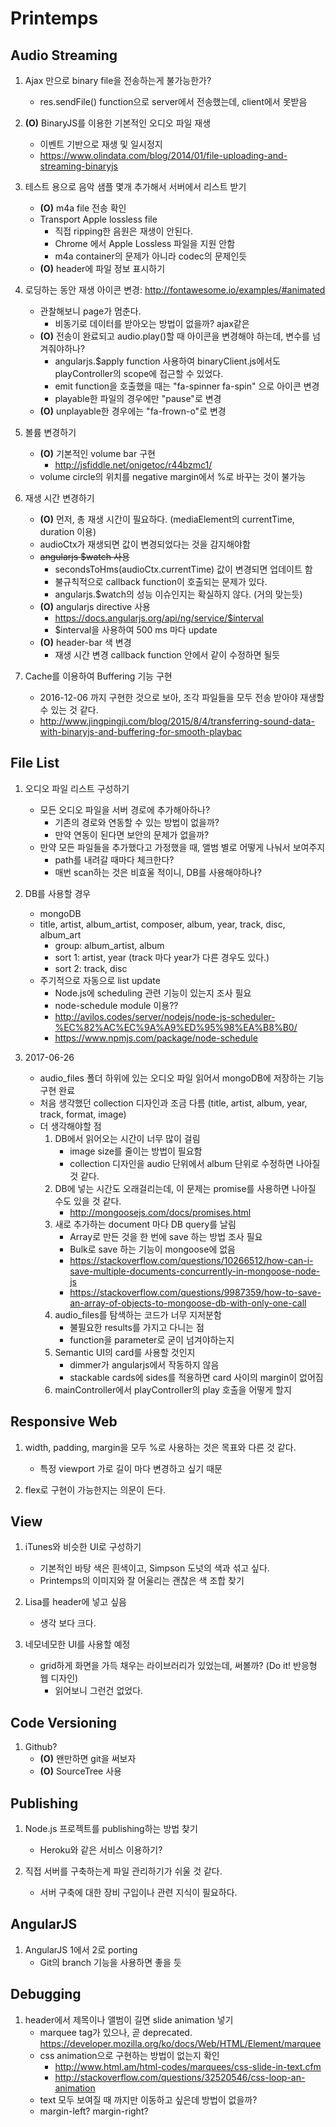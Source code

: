 # Printemps

## Audio Streaming
1. Ajax 만으로 binary file을 전송하는게 불가능한가?
    - res.sendFile() function으로 server에서 전송했는데, client에서 못받음

1. **(O)** BinaryJS를 이용한 기본적인 오디오 파일 재생
    - 이벤트 기반으로 재생 및 일시정지
    - <https://www.olindata.com/blog/2014/01/file-uploading-and-streaming-binaryjs>

1. 테스트 용으로 음악 샘플 몇개 추가해서 서버에서 리스트 받기
    - **(O)** m4a file 전송 확인
    - Transport Apple lossless file
        - 직접 ripping한 음원은 재생이 안된다.
        - Chrome 에서 Apple Lossless 파일을 지원 안함
        - m4a container의 문제가 아니라 codec의 문제인듯
    - **(O)** header에 파일 정보 표시하기

1. 로딩하는 동안 재생 아이콘 변경: <http://fontawesome.io/examples/#animated>
    - 관찰해보니 page가 멈춘다.
        - 비동기로 데이터를 받아오는 방법이 없을까? ajax같은
    - **(O)** 전송이 완료되고 audio.play()할 때 아이콘을 변경해야 하는데, 변수를 넘겨줘야하나?
        - angularjs.$apply function 사용하여 binaryClient.js에서도 playController의 scope에 접근할 수 있었다.
        - emit function을 호출했을 때는 "fa-spinner fa-spin" 으로 아이콘 변경
        - playable한 파일의 경우에만 "pause"로 변경
    - **(O)** unplayable한 경우에는 "fa-frown-o"로 변경

1. 볼륨 변경하기
    - **(O)** 기본적인 volume bar 구현
        - <http://jsfiddle.net/onigetoc/r44bzmc1/>
    - volume circle의 위치를 negative margin에서 %로 바꾸는 것이 불가능

1. 재생 시간 변경하기
    - **(O)** 먼저, 총 재생 시간이 필요하다. (mediaElement의 currentTime, duration 이용)
    - audioCtx가 재생되면 값이 변경되었다는 것을 감지해야함
    - ~~angularjs $watch 사용~~
        - secondsToHms(audioCtx.currentTime) 값이 변경되면 업데이트 함
        - 불규칙적으로 callback function이 호출되는 문제가 있다.
        - angularjs.$watch의 성능 이슈인지는 확실하지 않다. (거의 맞는듯)
    - **(O)** angularjs directive 사용
        - <https://docs.angularjs.org/api/ng/service/$interval>
        - $interval을 사용하여 500 ms 마다 update
    - **(O)** header-bar 색 변경
        - 재생 시간 변경 callback function 안에서 같이 수정하면 될듯

1. Cache를 이용하여 Buffering 기능 구현
    - 2016-12-06 까지 구현한 것으로 보아, 조각 파일들을 모두 전송 받아야 재생할 수 있는 것 같다.
    - <http://www.jingpingji.com/blog/2015/8/4/transferring-sound-data-with-binaryjs-and-buffering-for-smooth-playbac>


## File List
1. 오디오 파일 리스트 구성하기
    - 모든 오디오 파일을 서버 경로에 추가해아하나?
        - 기존의 경로와 연동할 수 있는 방법이 없을까?
        - 만약 연동이 된다면 보안의 문제가 없을까?
    - 만약 모든 파일들을 추가했다고 가정했을 때, 앨범 별로 어떻게 나눠서 보여주지
        - path를 내려갈 때마다 체크한다?
        - 매번 scan하는 것은 비효울 적이니, DB를 사용해야하나?

1. DB를 사용할 경우
    - mongoDB
    - title, artist, album_artist, composer, album, year, track, disc, album_art
        - group: album_artist, album
        - sort 1: artist, year (track 마다 year가 다른 경우도 있다.)
        - sort 2: track, disc
    - 주기적으로 자동으로 list update
        - Node.js에 scheduling 관련 기능이 있는지 조사 필요
        - node-schedule module 이용??
        - <http://avilos.codes/server/nodejs/node-js-scheduler-%EC%82%AC%EC%9A%A9%ED%95%98%EA%B8%B0/>
        - <https://www.npmjs.com/package/node-schedule>

1. 2017-06-26
    - audio_files 폴더 하위에 있는 오디오 파일 읽어서 mongoDB에 저장하는 기능 구현 완료
    - 처음 생각했던 collection 디자인과 조금 다름 (title, artist, album, year, track, format, image)
    - 더 생각해야할 점
        1. DB에서 읽어오는 시간이 너무 많이 걸림
            - image size를 줄이는 방법이 필요함
            - collection 디자인을 audio 단위에서 album 단위로 수정하면 나아질 것 같다.
        1. DB에 넣는 시간도 오래걸리는데, 이 문제는 promise를 사용하면 나아질 수도 있을 것 같다.
            - <http://mongoosejs.com/docs/promises.html>
        1. 새로 추가하는 document 마다 DB query를 날림
            - Array로 만든 것을 한 번에 save 하는 방법 조사 필요
            - Bulk로 save 하는 기능이 mongoose에 없음
            - <https://stackoverflow.com/questions/10266512/how-can-i-save-multiple-documents-concurrently-in-mongoose-node-js>
            - <https://stackoverflow.com/questions/9987359/how-to-save-an-array-of-objects-to-mongoose-db-with-only-one-call>
        1. audio_files를 탐색하는 코드가 너무 지저분함
            - 불필요한 results를 가지고 다니는 점
            - function을 parameter로 굳이 넘겨야하는지
        1. Semantic UI의 card를 사용할 것인지
            - dimmer가 angularjs에서 작동하지 않음
            - stackable cards에 sides를 적용하면 card 사이의 margin이 없어짐
        1. mainController에서 playController의 play 호출을 어떻게 할지


## Responsive Web
1. width, padding, margin을 모두 %로 사용하는 것은 목표와 다른 것 같다.
    - 특정 viewport 가로 길이 마다 변경하고 싶기 때문

1. flex로 구현이 가능한지는 의문이 든다.


## View
1. iTunes와 비슷한 UI로 구성하기
    - 기본적인 바탕 색은 흰색이고, Simpson 도넛의 색과 섞고 싶다.
    - Printemps의 이미지와 잘 어울리는 괜찮은 색 조합 찾기

1. Lisa를 header에 넣고 싶음
    - 생각 보다 크다.

1. 네모네모한 UI를 사용할 예정
    - grid하게 화면을 가득 채우는 라이브러리가 있었는데, 써볼까? \(Do it! 반응형 웹 디자인\)
        - 읽어보니 그런건 없었다.


## Code Versioning
1. Github?
    - **(O)** 왠만하면 git을 써보자
    - **(O)** SourceTree 사용


## Publishing
1. Node.js 프로젝트를 publishing하는 방법 찾기
    - Heroku와 같은 서비스 이용하기?

1. 직접 서버를 구축하는게 파일 관리하기가 쉬울 것 같다.
    - 서버 구축에 대한 장비 구입이나 관련 지식이 필요하다.


## AngularJS
1. AngularJS 1에서 2로 porting
    - Git의 branch 기능을 사용하면 좋을 듯


## Debugging
1. header에서 제목이나 앨범이 길면 slide animation 넣기
    - marquee tag가 있으나, 곧 deprecated. <https://developer.mozilla.org/ko/docs/Web/HTML/Element/marquee>
    - css animation으로 구현하는 방법이 없는지 확인 
        - <http://www.html.am/html-codes/marquees/css-slide-in-text.cfm>
        - <http://stackoverflow.com/questions/32520546/css-loop-an-animation>
    - text 모두 보여질 때 까지만 이동하고 싶은데 방법이 없을까?
    - margin-left? margin-right?

